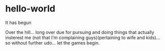 # hello-world
It has begun

Over the hill... long over due for pursuing and doing things that actually insterest me (not that I'm complaining guys)(pertaining to wife and kids)... so without further udo... let the games begin.

